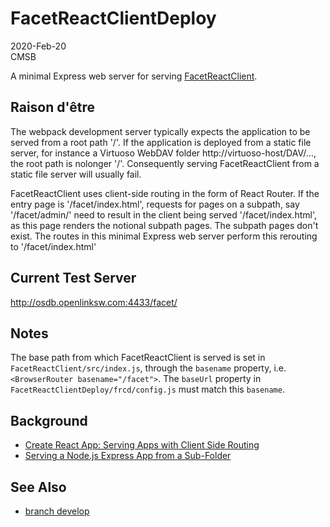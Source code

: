 # FacetReactClientDeploy

2020-Feb-20  
CMSB

A minimal Express web server for serving [FacetReactClient](https://github.com/cblakeley/FacetReactClient).

## Raison d'être

The webpack development server typically expects the application to be served from a root path '/'. If the application is deployed from a static file server, for instance a Virtuoso WebDAV folder http://virtuoso-host/DAV/..., the root path is nolonger '/'. Consequently serving FacetReactClient from a static file server will usually fail.

FacetReactClient uses client-side routing in the form of React Router. If the entry page is '/facet/index.html', requests for pages on a subpath, say '/facet/admin/' need to result in the client being served '/facet/index.html', as this page renders the notional subpath pages. The subpath pages don't exist. The routes in this minimal Express web server perform this rerouting to '/facet/index.html'

## Current Test Server

<http://osdb.openlinksw.com:4433/facet/>

## Notes

The base path from which FacetReactClient is served is set in `FacetReactClient/src/index.js`, through the `basename` property, i.e. `<BrowserRouter basename="/facet">`. The `baseUrl` property in `FacetReactClientDeploy/frcd/config.js` must match this `basename`.

## Background

* [Create React App: Serving Apps with Client Side Routing](https://create-react-app.dev/docs/deployment/#serving-apps-with-client-side-routing)
* [Serving a Node.js Express App from a Sub-Folder](https://hackernoon.com/serving-a-nodejs-express-app-from-a-subfolder-a-routing-lifehack-zj2ov35mf)

## See Also

* [branch develop](https://github.com/cblakeley/FacetReactClientDeploy/tree/develop)

